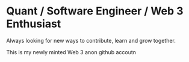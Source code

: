 # Quant / Software Engineer / Web 3 Enthusiast

Always looking for new ways to contribute, learn and grow together.

This is my newly minted Web 3 anon github accoutn
